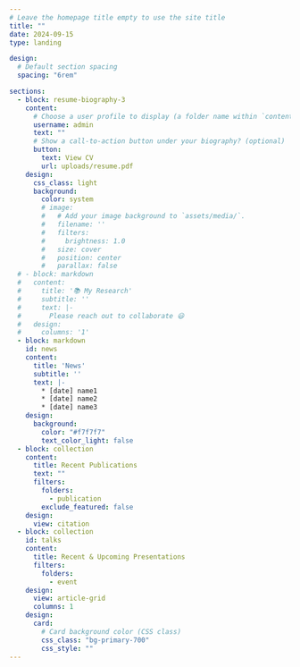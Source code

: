 ```yaml
---
# Leave the homepage title empty to use the site title
title: ""
date: 2024-09-15
type: landing

design:
  # Default section spacing
  spacing: "6rem"

sections:
  - block: resume-biography-3
    content:
      # Choose a user profile to display (a folder name within `content/authors/`)
      username: admin
      text: ""
      # Show a call-to-action button under your biography? (optional)
      button:
        text: View CV
        url: uploads/resume.pdf
    design:
      css_class: light
      background:
        color: system
        # image:
        #   # Add your image background to `assets/media/`.
        #   filename: ''
        #   filters:
        #     brightness: 1.0
        #   size: cover
        #   position: center
        #   parallax: false
  # - block: markdown
  #   content:
  #     title: '📚 My Research'
  #     subtitle: ''
  #     text: |-
  #       Please reach out to collaborate 😃
  #   design:
  #     columns: '1'
  - block: markdown
    id: news
    content:
      title: 'News'
      subtitle: ''
      text: |-
        * [date] name1
        * [date] name2
        * [date] name3
    design:
      background:
        color: "#f7f7f7"
        text_color_light: false
  - block: collection
    content:
      title: Recent Publications
      text: ""
      filters:
        folders:
          - publication
        exclude_featured: false
    design:
      view: citation
  - block: collection
    id: talks
    content:
      title: Recent & Upcoming Presentations
      filters:
        folders:
          - event
    design:
      view: article-grid
      columns: 1
    design:
      card:
        # Card background color (CSS class)
        css_class: "bg-primary-700"
        css_style: ""
---
```

